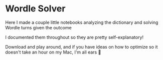# Wordle Solver

Here I made a couple little notebooks analyzing the dictionary and solving Wordle turns given the outcome

I documented them throughout so they are pretty self-explanatory!

Download and play around, and if you have ideas on how to optimize so it doesn't take an hour on my Mac, I'm all ears 🤗
